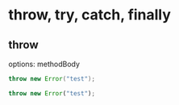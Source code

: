 # throw, try, catch, finally
## throw
options: methodBody
```java
throw new Error("test");
```
```typescript
throw new Error("test");
```
